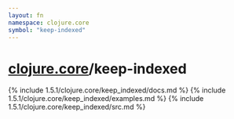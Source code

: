 ```yaml
---
layout: fn
namespace: clojure.core
symbol: "keep-indexed"
---
```


# [clojure.core](../)/keep-indexed

{% include 1.5.1/clojure.core/keep_indexed/docs.md %}
{% include 1.5.1/clojure.core/keep_indexed/examples.md %}
{% include 1.5.1/clojure.core/keep_indexed/src.md %}

